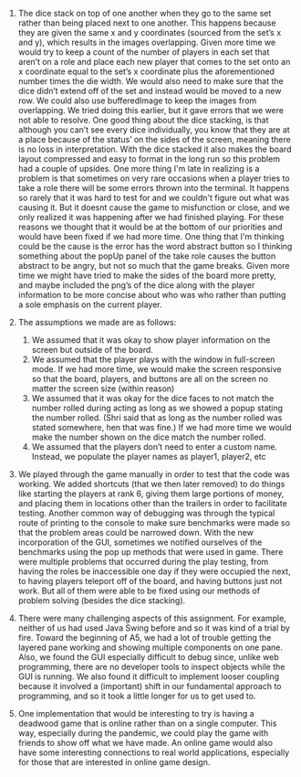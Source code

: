 1. The dice stack on top of one another when they go to the same set rather than being placed next to one another. This happens because they are given the same x and y coordinates (sourced from the set’s x and y), which results in the images overlapping. Given more time we would try to keep a count of the number of players in each set that aren’t on a role and place each new player that comes to the set onto an x coordinate equal to the set’s x coordinate plus the aforementioned number times the die width. We would also need to make sure that the dice didn’t extend off of the set and instead would be moved to a new row. We could also use bufferedImage to keep the images from overlapping. We tried doing this earlier, but it gave errors that we were not able to resolve. One good thing about the dice stacking, is that although you can’t see every dice individually, you know that they are at a place because of the status’ on the sides of the screen, meaning there is no loss in interpretation. With the dice stacked it also makes the board layout compressed and easy to format in the long run so this problem had a couple of upsides. 
One more thing I'm late in realizing is a problem is that sometimes on very rare occasions when a player tries to take a role there will be some errors thrown into the terminal. It happens so rarely that it was hard to test for and we couldn't figure out what was causing it. But it doesnt cause the game to misfunction or close, and we only realized it was happening after we had finished playing. For these reasons we thought that it would be at the bottom of our priorities and would have been fixed if we had more time. One thing that I'm thinking could be the cause is the error has the word abstract button so I thinking something about the popUp panel of the take role causes the button abstract to be angry, but not so much that the game breaks.
Given more time we might have tried to make the sides of the board more pretty, and maybe included the png’s of the dice along with the player information to be more concise about who was who rather than putting a sole emphasis on the current player.

2. The assumptions we made are as follows:
   1. We assumed that it was okay to show player information on the screen but outside of the board.
   2. We assumed that the player plays with the window in full-screen mode. If we had more time, we would make the screen responsive so that the board, players, and buttons are all on the screen no matter the screen size (within reason)
   3. We assumed that it was okay for the dice faces to not match the number rolled during acting as long as we showed a popup stating the number rolled. (Shri said that as long as the number rolled was stated somewhere, hen that was fine.) If we had more time we would make the number shown on the dice match the number rolled.
   4. We assumed that the players don’t need to enter a custom name. Instead, we populate the player names as player1, player2, etc
3. We played through the game manually in order to test that the code was working. We added shortcuts (that we then later removed) to do things like starting the players at rank 6, giving them large portions of money, and placing them in locations other than the trailers in order to facilitate testing. Another common way of debugging was through the typical route of printing to the console to make sure benchmarks were made so that the problem areas could be narrowed down. With the new incorporation of the GUI, sometimes we notified ourselves of the benchmarks using the pop up methods that were used in game.
There were multiple problems that occurred during the play testing, from having the roles be inaccessible one day if they were occupied the next, to having players teleport off of the board, and having buttons just not work. But all of them were able to be fixed using our methods of problem solving (besides the dice stacking).
4. There were many challenging aspects of this assignment. For example, neither of us had used Java Swing before and so it was kind of a trial by fire. Toward the beginning of A5, we had a lot of trouble getting the layered pane working and showing multiple components on one pane. Also, we found the GUI especially difficult to debug since, unlike web programming, there are no developer tools to inspect objects while the GUI is running.
We also found it difficult to implement looser coupling because it involved a (important) shift in our fundamental approach to programming, and so it took a little longer for us to get used to.
5. One implementation that would be interesting to try is having a deadwood game that is online rather than on a single computer. This way, especially during the pandemic, we could play the game with friends to show off what we have made. An online game would also have some interesting connections to real world applications, especially for those that are interested in online game design.
